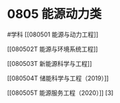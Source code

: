 # 0805 能源动力类
#学科
[[080501 能源与动力工程]]

[[080502T 能源与环境系统工程]]

[[080503T 新能源科学与工程]]

[[080504T 储能科学与工程（2019）]]

[[080505T 能源服务工程（2020）]] [3]